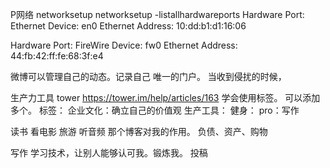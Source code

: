 P网络
networksetup
networksetup -listallhardwareports
Hardware Port: Ethernet
Device: en0
Ethernet Address: 10:dd:b1:d1:16:06

Hardware Port: FireWire
Device: fw0
Ethernet Address: 44:fb:42:ff:fe:68:3f:e4


微博可以管理自己的动态。记录自己
唯一的门户。
当收到侵扰的时候，


生产力工具 tower  https://tower.im/help/articles/163 学会使用标签。 可以添加多个。
标签：
企业文化：确立自己的价值观
生产工具：
健身：
pro：写作


读书
看电影
旅游
听音频
那个博客对我的作用。
负债、资产、购物

写作
学习技术，让别人能够认可我。锻炼我。
投稿

